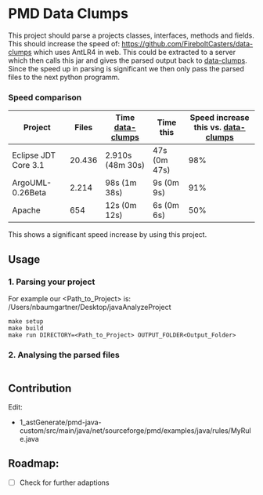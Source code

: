 # PMD Data Clumps

This project should parse a projects classes, interfaces, methods and fields. This should increase the speed of: https://github.com/FireboltCasters/data-clumps which uses AntLR4 in web. This could be extracted to a server which then calls this jar and gives the parsed output back to [data-clumps](https://github.com/FireboltCasters/data-clumps). Since the speed up in parsing is significant we then only pass the parsed files to the next python programm.

### Speed comparison

| Project | Files | Time [data-clumps](https://github.com/FireboltCasters/data-clumps) | Time this | Speed increase this vs. [data-clumps](https://github.com/FireboltCasters/data-clumps) |
| --- | --- | --- | --- | --- |
| Eclipse JDT Core 3.1 | 20.436 | 2.910s (48m 30s) | 47s (0m 47s) | 98% |
| ArgoUML-0.26Beta | 2.214 | 98s (1m 38s) | 9s (0m 9s) | 91% |
| Apache | 654 | 12s (0m 12s) | 6s (0m 6s) | 50% |

This shows a significant speed increase by using this project.


## Usage

### 1. Parsing your project

For example our <Path_to_Project> is: /Users/nbaumgartner/Desktop/javaAnalyzeProject

```
make setup
make build
make run DIRECTORY=<Path_to_Project> OUTPUT_FOLDER<Output_Folder>
```

### 2. Analysing the parsed files

```

```

## Contribution

Edit:
- 1_astGenerate/pmd-java-custom/src/main/java/net/sourceforge/pmd/examples/java/rules/MyRule.java


## Roadmap:
- [ ] Check for further adaptions
